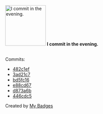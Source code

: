 <img src="https://my-badges.github.io/my-badges/evening-commits.png" alt="I commit in the evening." title="I commit in the evening." width="128">
<strong>I commit in the evening.</strong>
<br><br>

Commits:

- <a href="https://github.com/GustavoDiogo/grpc-dht-file-system/commit/482c1efc5ffa2dc29dd28388fc822a90262c9fef">482c1ef</a>
- <a href="https://github.com/GustavoDiogo/grpc-dht-file-system/commit/3ad21c7df8457d1f5053da19715c9e5aac4d9b2e">3ad21c7</a>
- <a href="https://github.com/GustavoDiogo/grpc-dht-file-system/commit/bd5fc1612f2706b82df8a88ce3367a5d568e6c2d">bd5fc16</a>
- <a href="https://github.com/GustavoDiogo/grpc-dht-file-system/commit/e88cd674265159cce390e626d5fff36b7d9845b0">e88cd67</a>
- <a href="https://github.com/GustavoDiogo/grpc-dht-file-system/commit/d873a6baf0c1e70745cd0fded06d4cfc9d00dfb0">d873a6b</a>
- <a href="https://github.com/GustavoDiogo/grpc-dht-file-system/commit/446cdc5b64f525293d1a5907718e34c54f8b8e44">446cdc5</a>


Created by <a href="https://github.com/my-badges/my-badges">My Badges</a>